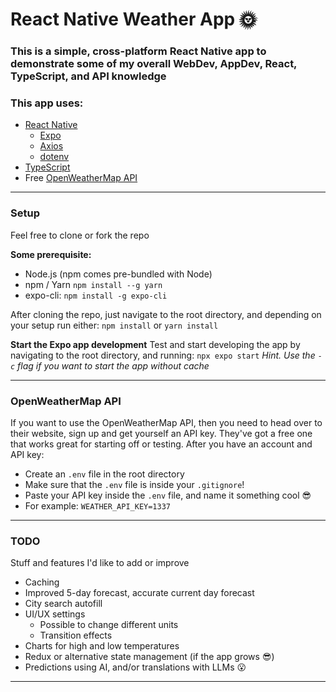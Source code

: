 # React Native Weather App 🌞

### This is a simple, cross-platform React Native app to demonstrate some of my overall WebDev, AppDev, React, TypeScript, and API knowledge

### This app uses:

* [React Native](https://reactnative.dev/)
    * [Expo](https://expo.dev/)
    * [Axios](https://axios-http.com/)
    * [dotenv](https://www.npmjs.com/package/dotenv)
* [TypeScript](https://www.typescriptlang.org/)
* Free [OpenWeatherMap API](https://openweathermap.org/api)

<hr  />

### Setup
Feel free to clone or fork the repo

**Some prerequisite:**
* Node.js (npm comes pre-bundled with Node)
* npm / Yarn `npm install --g yarn`
* expo-cli: `npm install -g expo-cli`

After cloning the repo, just navigate to the root directory, and depending on your setup run either: 
`npm install` or `yarn install`

**Start the Expo app development**
Test and start developing the app by navigating to the root directory, and running: 
`npx expo start` 
<i>Hint. Use the `-c` flag if you want to start the app without cache</i>

<hr>
  
### OpenWeatherMap API

If you want to use the OpenWeatherMap API, then you need to head over to their website, sign up and get yourself an API key. They've got a free one that works great for starting off or testing. After you have an account and API key:

* Create an `.env` file in the root directory
* Make sure that the `.env` file is inside your `.gitignore`!
* Paste your API key inside the `.env` file, and name it something cool 😎
* For example: `WEATHER_API_KEY=1337`

<hr>

### TODO

Stuff and features I'd like to add or improve

* Caching
* Improved 5-day forecast, accurate current day forecast
* City search autofill
* UI/UX settings
    * Possible to change different units
    * Transition effects
* Charts for high and low temperatures
* Redux or alternative state management (if the app grows 😎)
* Predictions using AI, and/or translations with LLMs 😮

<hr>